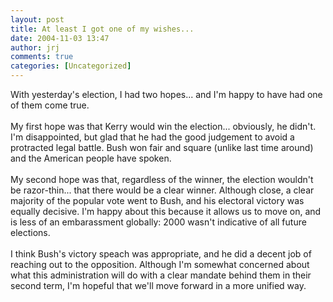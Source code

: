 ```yaml
---
layout: post
title: At least I got one of my wishes...
date: 2004-11-03 13:47
author: jrj
comments: true
categories: [Uncategorized]
---
```

With yesterday's election, I had two hopes... and I'm happy to have had one of them come true.<br /><br />My first hope was that Kerry would win the election... obviously, he didn't. I'm disappointed, but glad that he had the good judgement to avoid a protracted legal battle. Bush won fair and square (unlike last time around) and the American people have spoken.<br /><br />My second hope was that, regardless of the winner, the election wouldn't be razor-thin... that there would be a clear winner. Although close, a clear majority of the popular vote went to Bush, and his electoral victory was equally decisive. I'm happy about this because it allows us to move on, and is less of an embarassment globally: 2000 wasn't indicative of all future elections.<br /><br />I think Bush's victory speach was appropriate, and he did a decent job of reaching out to the opposition. Although I'm somewhat concerned about what this administration will do with a clear mandate behind them in their second term, I'm hopeful that we'll move forward in a more unified way.
